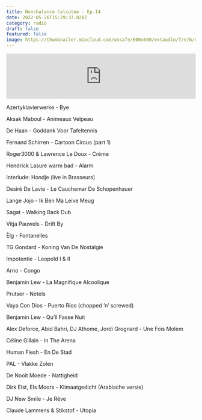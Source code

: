 ```yaml
---
title: Nonchalance Calculée - Ep.14
date: 2022-05-26T15:29:37.020Z
category: radio
draft: false
featured: false
image: https://thumbnailer.mixcloud.com/unsafe/600x600/extaudio/f/e/b/d/4aff-965d-4a91-8e43-a2a67d5e6485
---
```

<iframe width="100%" height="120" src="https://www.mixcloud.com/widget/iframe/?hide_cover=1&feed=%2FKioskRadio%2Fmusic-city-hall-w-alex-deforce-kiosk-radio-13112021%2F" frameborder="0" ></iframe>

Azertyklavierwerke - Bye

Aksak Maboul - Animeaux Velpeau

De Haan - Goddank Voor Tafeltennis

Fernand Schirren - Cartoon Circus (part 1)

Roger3000 & Lawrence Le Doux - Crème

Hendrick Lasure warm bad - Alarm

Interlude: Hondje (live in Brasseurs)

Desiré De Lavie - Le Cauchemar De Schopenhauer

Lange Jojo - Ik Ben Ma Leive Meug

Sagat - Walking Back Dub

Vitja Pauwels - Drift By

Èlg - Fontanelles

TG Gondard - Koning Van De Nostalgie

Impotentie - Leopold I & II

Arno - Congo

Benjamin Lew - La Magnifique Alcoolique

Prutser - Netels

Vaya Con Dios - Puerto Rico (chopped ’n’ screwed)

Benjamin Lew - Qu’il Fasse Nuit

Alex Deforce, Abid Bahri, DJ Athome, Jordi Grognard - Une Fois Molem

Céline Gillain - In The Arena

Human Flesh - En De Stad

PAL - Vlakke Zolen

De Nooit Moede - Nattigheid

Dirk Elst, Els Moors - Klimaatgedicht (Arabische versie)

DJ New Smile - Je Rêve

Claude Lammens & Stikstof - Utopia